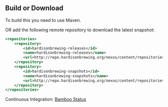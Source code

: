 ## Build or Download
To build this you need to use Maven.

OR add the following remote repository to download the latest snapshot:

```xml
<repositories>
	<repository>
		<id>hardisonbrewing-releases</id>
		<name>hardisonbrewing-releases</name>
		<url>http://repo.hardisonbrewing.org/nexus/content/repositories/releases/</url>
	</repository>
	<repository>
		<id>hardisonbrewing-snapshots</id>
		<name>hardisonbrewing-snapshots</name>
		<url>http://repo.hardisonbrewing.org/nexus/content/repositories/snapshots/</url>
	</repository>
</repositories>
```

Continuous Integration: [Bamboo Status](http://bamboo.hardisonbrewing.org/browse/MVN-CRE)

